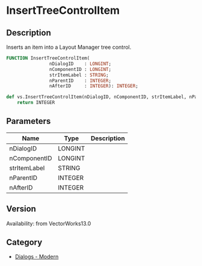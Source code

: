 # InsertTreeControlItem

## Description
Inserts an item into a Layout Manager tree control.

```pascal
FUNCTION InsertTreeControlItem(
				nDialogID    : LONGINT;
				nComponentID : LONGINT;
				strItemLabel : STRING;
				nParentID    : INTEGER;
				nAfterID     : INTEGER): INTEGER;
```

```python
def vs.InsertTreeControlItem(nDialogID, nComponentID, strItemLabel, nParentID, nAfterID):
    return INTEGER
```

## Parameters
|Name|Type|Description|
|---|---|---|
|nDialogID|LONGINT|   |
|nComponentID|LONGINT|   |
|strItemLabel|STRING|   |
|nParentID|INTEGER|   |
|nAfterID|INTEGER|   |

## Version
Availability: from VectorWorks13.0

## Category
* [Dialogs - Modern](../Categories/Dialogs%20-%20Modern.md)
